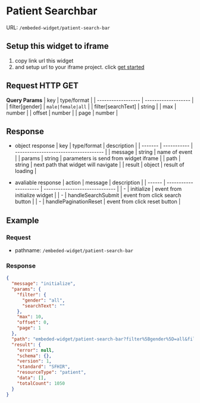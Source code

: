 # Patient Searchbar

URL: `/embeded-widget/patient-search-bar`

## Setup this widget to iframe
1. copy link url this widget
2. and setup url to your iframe project. click [get started](/embeded-widget/#/setup)

## Request HTTP GET
**Query Params**
| key                | type/format         |
| ------------------ | ------------------- |
| filter[gender]     | ` male|female|all ` |
| filter[searchText] | string              |
| max                | number              |
| offset             | number              |
| page               | number              |

## Response
- object response 
  | key     | type/format | description                           |
  | ------- | ----------- | ------------------------------------- |
  | message | string      | name of event                         |
  | params  | string      | parameters is send from widget iframe |
  | path    | string      | next path that widget will navigate   |
  | result  | object      | result of loading                     |

- avaliable response
   | action | message               | description                    |
   | ------ | --------------------- | ------------------------------ |
   | -      | initialize            | event from initialize widget   |
   | -      | handleSearchSubmit    | event from click search button |
   | -      | handlePaginationReset | event from click reset button  |

## Example

### Request
 - pathname: `/embeded-widget/patient-search-bar` 

### Response
```json
{
  "message": "initialize",
  "params": {
    "filter": {
      "gender": "all",
      "searchText": ""
    },
    "max": 10,
    "offset": 0,
    "page": 1
  },
  "path": "embeded-widget/patient-search-bar?filter%5Bgender%5D=all&filter%5BsearchText%5D=&max=10&offset=0&page=1",
  "result": {
    "error": null,
    "schema": {},
    "version": 1,
    "standard": "SFHIR",
    "resourceType": "patient",
    "data": [],
    "totalCount": 1050
  }
}
```
